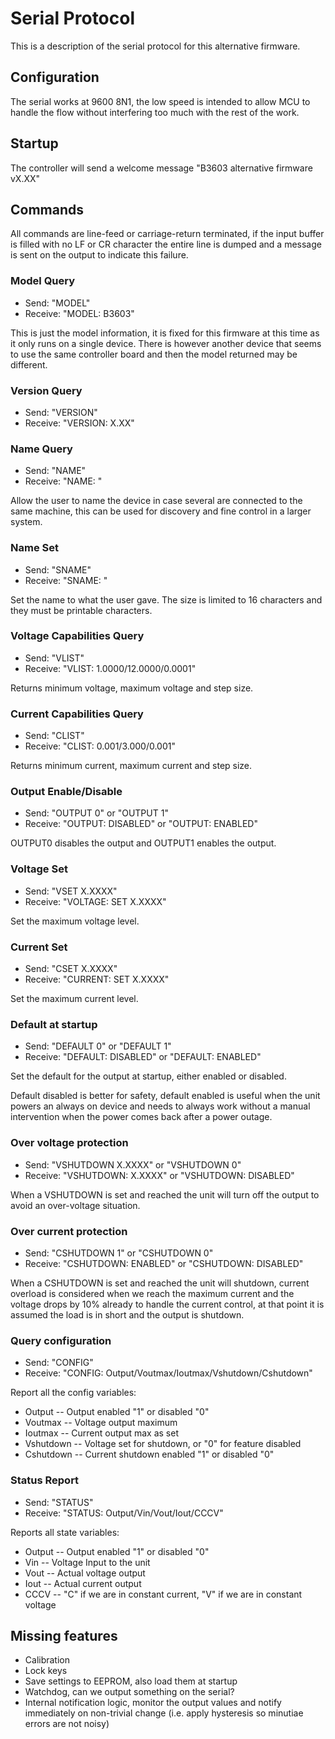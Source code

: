 # Serial Protocol

This is a description of the serial protocol for this alternative firmware.

## Configuration

The serial works at 9600 8N1, the low speed is intended to allow MCU to handle
the flow without interfering too much with the rest of the work.

## Startup

The controller will send a welcome message "B3603 alternative firmware vX.XX"

## Commands

All commands are line-feed or carriage-return terminated, if the input buffer
is filled with no LF or CR character the entire line is dumped and a message is
sent on the output to indicate this failure.

### Model Query

* Send: "MODEL"
* Receive: "MODEL: B3603"

This is just the model information, it is fixed for this firmware at this time
as it only runs on a single device. There is however another device that seems
to use the same controller board and then the model returned may be different.

### Version Query

* Send: "VERSION"
* Receive: "VERSION: X.XX"

### Name Query

* Send: "NAME"
* Receive: "NAME: <name>"

Allow the user to name the device in case several are connected to the same
machine, this can be used for discovery and fine control in a larger system.

### Name Set

* Send: "SNAME"
* Receive: "SNAME: <name>"

Set the name to what the user gave. The size is limited to 16 characters and
they must be printable characters.

### Voltage Capabilities Query

* Send: "VLIST"
* Receive: "VLIST: 1.0000/12.0000/0.0001"

Returns minimum voltage, maximum voltage and step size.

### Current Capabilities Query

* Send: "CLIST"
* Receive: "CLIST: 0.001/3.000/0.001"

Returns minimum current, maximum current and step size.

### Output Enable/Disable

* Send: "OUTPUT 0" or "OUTPUT 1"
* Receive: "OUTPUT: DISABLED" or "OUTPUT: ENABLED"

OUTPUT0 disables the output and OUTPUT1 enables the output.

### Voltage Set

* Send: "VSET X.XXXX"
* Receive: "VOLTAGE: SET X.XXXX"

Set the maximum voltage level.

### Current Set

* Send: "CSET X.XXXX"
* Receive: "CURRENT: SET X.XXXX"

Set the maximum current level.

### Default at startup

* Send: "DEFAULT 0" or "DEFAULT 1"
* Receive: "DEFAULT: DISABLED" or "DEFAULT: ENABLED"

Set the default for the output at startup, either enabled or disabled.

Default disabled is better for safety, default enabled is useful when the unit
powers an always on device and needs to always work without a manual
intervention when the power comes back after a power outage.

### Over voltage protection

* Send: "VSHUTDOWN X.XXXX" or "VSHUTDOWN 0"
* Receive: "VSHUTDOWN: X.XXXX" or "VSHUTDOWN: DISABLED"

When a VSHUTDOWN is set and reached the unit will turn off the output to avoid
an over-voltage situation.

### Over current protection

* Send: "CSHUTDOWN 1" or "CSHUTDOWN 0"
* Receive: "CSHUTDOWN: ENABLED" or "CSHUTDOWN: DISABLED"

When a CSHUTDOWN is set and reached the unit will shutdown, current overload is
considered when we reach the maximum current and the voltage drops by 10%
already to handle the current control, at that point it is assumed the load is
in short and the output is shutdown.

### Query configuration

* Send: "CONFIG"
* Receive: "CONFIG: Output/Voutmax/Ioutmax/Vshutdown/Cshutdown"

Report all the config variables:

* Output -- Output enabled "1" or disabled "0"
* Voutmax -- Voltage output maximum
* Ioutmax -- Current output max as set
* Vshutdown -- Voltage set for shutdown, or "0" for feature disabled
* Cshutdown -- Current shutdown enabled "1" or disabled "0"

### Status Report

* Send: "STATUS"
* Receive: "STATUS: Output/Vin/Vout/Iout/CCCV"

Reports all state variables:

* Output -- Output enabled "1" or disabled "0"
* Vin -- Voltage Input to the unit
* Vout -- Actual voltage output
* Iout -- Actual current output
* CCCV -- "C" if we are in constant current, "V" if we are in constant voltage

## Missing features

* Calibration
* Lock keys
* Save settings to EEPROM, also load them at startup
* Watchdog, can we output something on the serial?
* Internal notification logic, monitor the output values and notify immediately
  on non-trivial change (i.e. apply hysteresis so minutiae errors are not
  noisy)
